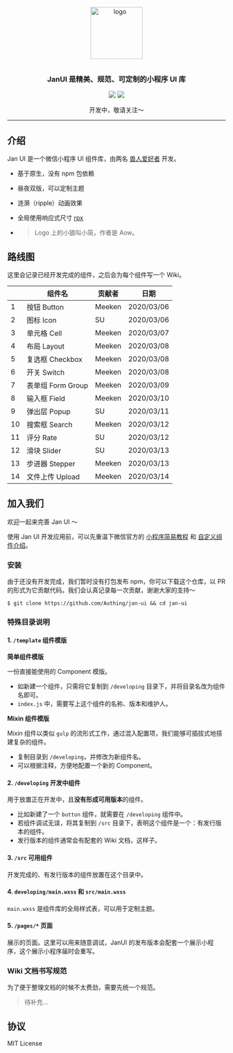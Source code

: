 <p align="center">
  <img alt="logo" src="https://img.meek3n.cn/jan-ui/jan.gif" width="120" style="margin-bottom: 10px;">
</p>
<h3 align="center">JanUI 是精美、规范、可定制的小程序 UI 库</h3>

<p align="center">
  <img src="https://img.shields.io/badge/demo-%E5%BC%80%E5%8F%91%E4%B8%AD-blue?style=for-the-badge">
  <img src="https://img.shields.io/badge/License-MIT-blue.svg?style=for-the-badge&color=#4fc08d" />
</p>

<p align="center">
  开发中，敬请关注～
</p>

---

## 介绍

Jan UI 是一个微信小程序 UI 组件库，由两名 [兽人爱好者](https://zh.wikipedia.org/zh/%E7%8D%B8%E8%BF%B7) 开发。

- 基于原生，没有 npm 包依赖
- 昼夜双版，可以定制主题
- 涟漪（ripple）动画效果
- 全局使用响应式尺寸 [rpx](https://developers.weixin.qq.com/miniprogram/dev/framework/view/wxss.html)

- > Logo 上的小狼叫小简，作者是 Aow。

## 路线图

这里会记录已经开发完成的组件，之后会为每个组件写一个 Wiki。

|     | 组件名            | 贡献者 | 日期       |
| --- | ----------------- | ------ | ---------- |
| 1   | 按钮 Button       | Meeken | 2020/03/06 |
| 2   | 图标 Icon         | SU     | 2020/03/06 |
| 3   | 单元格 Cell       | Meeken | 2020/03/07 |
| 4   | 布局 Layout       | Meeken | 2020/03/08 |
| 5   | 复选框 Checkbox   | Meeken | 2020/03/08 |
| 6   | 开关 Switch       | Meeken | 2020/03/08 |
| 7   | 表单组 Form Group | Meeken | 2020/03/09 |
| 8   | 输入框 Field      | Meeken | 2020/03/10 |
| 9   | 弹出层 Popup      | SU     | 2020/03/11 |
| 10  | 搜索框 Search     | Meeken | 2020/03/12 |
| 11  | 评分 Rate         | SU     | 2020/03/12 |
| 12  | 滑块 Slider       | SU     | 2020/03/13 |
| 13  | 步进器 Stepper    | Meeken | 2020/03/13 |
| 14  | 文件上传 Upload   | Meeken | 2020/03/14 |

## 加入我们

欢迎一起来完善 Jan UI ～

使用 Jan UI 开发应用前，可以先重温下微信官方的 [小程序简易教程](https://developers.weixin.qq.com/miniprogram/dev/framework/) 和 [自定义组件介绍](https://developers.weixin.qq.com/miniprogram/dev/framework/custom-component/)。

### 安装

由于还没有开发完成，我们暂时没有打包发布 npm，你可以下载这个仓库，以 PR 的形式为它贡献代码。我们会认真记录每一次贡献，谢谢大家的支持～

```shell
$ git clone https://github.com/Authing/jan-ui && cd jan-ui
```

### 特殊目录说明

#### 1. `/template` 组件模版

**简单组件模版**

一份直接能使用的 Component 模版。

- 如新建一个组件，只需将它复制到 `/developing` 目录下，并将目录名改为组件名即可。
- `index.js` 中，需要写上这个组件的名称、版本和维护人。

**Mixin 组件模版**

Mixin 组件以类似 `gulp` 的流形式工作，通过混入配置项，我们能够可插拔式地搭建复杂的组件。

- 复制目录到 `/developing`，并修改为新组件名。
- 可以根据注释，方便地配置一个新的 Component。

#### 2. `/developing` 开发中组件

用于放置正在开发中，且**没有形成可用版本**的组件。

- 比如新建了一个 `button` 组件，就需要在 `/developing` 组件中。
- 若组件调试无误，将其复制到 `/src` 目录下，表明这个组件是一个：有发行版本的组件。
- 发行版本的组件通常会有配套的 Wiki 文档，这样子。

#### 3. `/src` 可用组件

开发完成的、有发行版本的组件放置在这个目录中。

#### 4. `developing/main.wxss` 和 `src/main.wxss`

`main.wxss` 是组件库的全局样式表，可以用于定制主题。

#### 5. `/pages/*` 页面

展示的页面。这里可以用来随意调试，JanUI 的发布版本会配套一个展示小程序，这个展示小程序届时会重写。

### Wiki 文档书写规范

为了便于整理文档的时候不太费劲，需要先统一个规范。

> 待补充...

## 协议

MIT License

